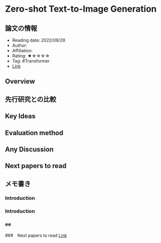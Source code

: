# Zero-shot Text-to-Image Generation

## 論文の情報

- Reading date: 2022/09/28
- Author:
- Affiliation:
- Rating: ★☆☆☆☆
- Tag: #Transformer
- [Link]((https://arxiv.org/abs/2102.12092) "Arxiv")

## Overview

## 先行研究との比較

## Key Ideas

## Evaluation method

## Any Discussion

## Next papers to read

## メモ書き

### Introduction

### Introduction

### ee

###　Next papers to read
[Link](https://arxiv.org/pdf/2006.11239.pdf "Denoising Diffusion Probabilistic Models")